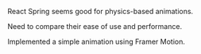 React Spring seems good for physics-based animations.

Need to compare their ease of use and performance.

Implemented a simple animation using Framer Motion.
